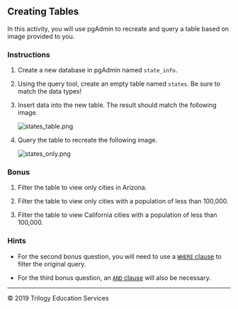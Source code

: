 ## Creating Tables

In this activity, you will use pgAdmin to recreate and query a table based on image provided to you.

### Instructions

1. Create a new database in pgAdmin named `state_info`.

2. Using the query tool, create an empty table named `states`. Be sure to match the data types!

3. Insert data into the new table. The result should match the following image.

    ![states_table.png](Images/states_table.png)

4. Query the table to recreate the following image.

    ![states_only.png](Images/states_only.png)

### Bonus

1. Filter the table to view only cities in Arizona.

2. Filter the table to view only cities with a population of less than 100,000.

3. Filter the table to view California cities with a population of less than 100,000.

### Hints

* For the second bonus question, you will need to use a [`WHERE` clause](https://www.tutorialspoint.com/sql/sql-where-clause.htm) to filter the original query.

* For the third bonus question, an [`AND` clause](https://www.tutorialspoint.com/sql/sql-and-or-clauses.htm) will also be necessary.

---

© 2019 Trilogy Education Services

